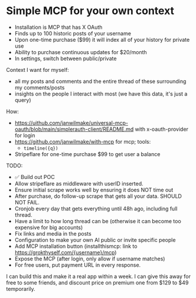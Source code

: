# Simple MCP for your own context

- Installation is MCP that has X OAuth
- Finds up to 100 historic posts of your username
- Upon one-time purchase ($99) it will index all of your history for private use
- Ability to purchase continuous updates for $20/month
- In settings, switch between public/private

Context I want for myself:

- all my posts and comments and the entire thread of these surrounding my comments/posts
- insights on the people I interact with most (we have this data, it's just a query)

How:

- https://uithub.com/janwilmake/universal-mcp-oauth/blob/main/simplerauth-client/README.md with x-oauth-provider for login
- https://github.com/janwilmake/with-mcp for mcp; tools:
  - `timeline({q})`
- Stripeflare for one-time purchase $99 to get user a balance

TODO:

- ✅ Build out POC
- Allow stripeflare as middleware with userID inserted.
- Ensure initial scrape works well by ensuring it does NOT time out
- After purchase, do follow-up scrape that gets all your data. SHOULD NOT FAIL.
- Cronjob every day that gets everything until 48h ago, including full thread.
- Have a limit to how long thread can be (otherwise it can become too expensive for big accounts)
- Fix links and media in the posts
- Configuration to make your own AI public or invite specific people
- Add MCP installation button (installthismcp: link to https://grokthyself.com/{username}/mcp)
- Expose the MCP (after login, only allow if username matches)
- For free users, put payment URL in every response.

I can build this and make it a real app within a week. I can give this away for free to some friends, and discount price on premium one from $129 to $49 temporarily.
